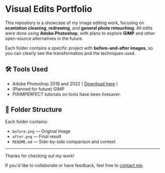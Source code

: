 # Visual Edits Portfolio

This repository is a showcase of my image editing work, focusing on **scanlation cleaning**, **redrawing**, and **general photo retouching**. All edits were done using **Adobe Photoshop**, with plans to explore **GIMP** and other open-source alternatives in the future.

Each folder contains a specific project with **before-and-after images**, so you can clearly see the transformation and the techniques used.

## 🛠 Tools Used
- Adobe Photoshop 2019 and 2022 ( [Download here](https://docs.google.com/document/d/17PheyyF9dm7YYjaTZ9JAAY3hhdeIQ7sJ4sylTG9_6xI/edit?tab=t.0) )
- (Planned for future) GIMP
- PIXIMPERFECT tutorials on tools have been livesaver.


## 📂 Folder Structure
Each folder contains:
- `before.png` — Original image
- `after.png` — Final result
- `README.md` — Side-by-side comparison and context

---

Thanks for checking out my work! 

If you'd like to collaborate or have feedback, feel free to [contact me](https://x.com/_JoydeepMallick).
